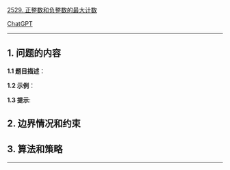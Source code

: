 [2529. 正整数和负整数的最大计数](https://leetcode.cn/problems/maximum-count-of-positive-integer-and-negative-integer)

[ChatGPT](chat.openai.com)

---

## 1. 问题的内容
**1.1 题目描述**：

**1.2 示例**：

**1.3 提示**:

## 2. 边界情况和约束


## 3. 算法和策略

---

